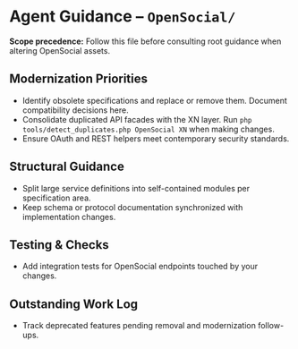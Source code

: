 # Agent Guidance – `OpenSocial/`

**Scope precedence:** Follow this file before consulting root guidance when altering OpenSocial
assets.

## Modernization Priorities
- Identify obsolete specifications and replace or remove them. Document compatibility decisions here.
- Consolidate duplicated API facades with the XN layer. Run `php tools/detect_duplicates.php
  OpenSocial XN` when making changes.
- Ensure OAuth and REST helpers meet contemporary security standards.

## Structural Guidance
- Split large service definitions into self-contained modules per specification area.
- Keep schema or protocol documentation synchronized with implementation changes.

## Testing & Checks
- Add integration tests for OpenSocial endpoints touched by your changes.

## Outstanding Work Log
- Track deprecated features pending removal and modernization follow-ups.
